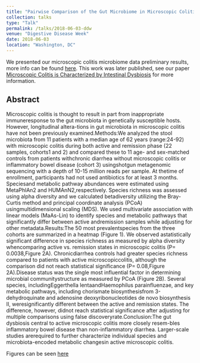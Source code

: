 ```yaml
---
title: "Pairwise Comparison of the Gut Microbiome in Microscopic Colitis"
collection: talks
type: "Talk"
permalink: /talks/2018-06-03-ddw
venue: "Digestive Disease Week"
date: 2018-06-03
location: "Washington, DC"
---
```


We presented our microscopic colitis microbiome data preliminary results, more info can be found [here](https://doi.org/10.1016/S0016-5085(18)31688-3). This work was later published, see our paper [Microscopic Colitis is Characterized by Intestinal Dysbiosis](https://davidmmorgan.github.io/publication/2019-06-21-microscopic-colitis) for more information.

Abstract
---
Microscopic  colitis is  thought  to  result  in  part from  inappropriate  immuneresponse to the gut microbiota in genetically susceptible hosts. However, longitudinal altera-tions in gut microbiota in microscopic colitis have not been previously examined.Methods:We analyzed the stool microbiota from 11 patients with a median age of 62 years (range:24-92) with microscopic colitis during both active and remission phase (22 samples, cohorts1  and  2)  and  compared  these  to  11  age-  and  sex-matched  controls  from  patients  withchronic diarrhea without microscopic colitis or inflammatory bowel disease (cohort 3) usingshotgun metagenomic sequencing with a depth of 10-15 million reads per sample. At thetime  of  enrollment,  participants  had  not  used  antibiotics  for  at  least  3  months.  Speciesand  metabolic  pathway  abundances  were  estimated  using  MetaPhlAn2  and  HUMAnN2,respectively.  Species  richness  was  assessed  using  alpha  diversity  and  we  calculated  betadiversity utilizing the Bray-Curtis method and principal coordinate analysis (PCoA) usingmultidimensional scaling (MDS). We used multivariate association with linear models (MaAs-Lin) to identify species and metabolic pathways that significantly differ between active andremission  samples  while  adjusting  for  other  metadata.Results:The  50  most  prevalentspecies from  the three cohorts  are summarized in  a heatmap  (Figure 1). We  observed astatistically significant difference in species richness as measured by alpha diversity whencomparing active vs. remission states in microscopic colitis (P= 0.0038,Figure 2A). Chronicdiarrhea controls had greater species richness compared to patients with active microscopiccolitis, although the comparison did not reach statistical significance (P= 0.08,Figure 2A).Disease status was the single most influential factor in determining microbial communitystructure as measured by PCoA (Figure 2B). Several species, includingEggerthella lentaandHaemophilus parainfluenzae, and key metabolic pathways, including chorismate biosynthesisfrom 3-dehydroquinate and adenosine deoxyribonucleotides de novo biosynthesis II, weresignificantly different between the active and remission states. The difference, however, didnot reach statistical significance after adjusting for multiple comparisons using false discoveryrate.Conclusion:The gut dysbiosis central to active microscopic colitis more closely resem-bles inflammatory bowel disease than non-inflammatory diarrhea. Larger-scale studies arerequired to further characterize individual species and microbiota-encoded metabolic changesin active microscopic colitis.

Figures can be seen [here](https://doi.org/10.1016/S0016-5085(18)31688-3)
